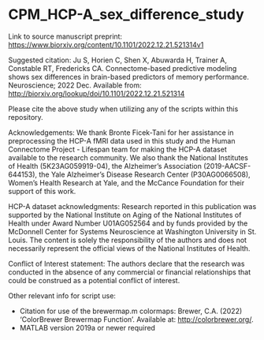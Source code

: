 # CPM_HCP-A_sex_difference_study

Link to source manuscript preprint: https://www.biorxiv.org/content/10.1101/2022.12.21.521314v1

Suggested citation: Ju S, Horien C, Shen X, Abuwarda H, Trainer A, Constable RT, Fredericks CA. Connectome-based predictive modeling shows sex differences in brain-based predictors of memory performance. Neuroscience; 2022 Dec. Available from: http://biorxiv.org/lookup/doi/10.1101/2022.12.21.521314

Please cite the above study when utilizing any of the scripts within this repository.

Acknowledgements:
We thank Bronte Ficek-Tani for her assistance in preprocessing the HCP-A fMRI data used in this study and the Human Connectome Project - Lifespan team for making the HCP-A dataset available to the research community. We also thank the National Institutes of Health (5K23AG059919-04), the Alzheimer’s Association (2019-AACSF-644153), the Yale Alzheimer’s Disease Research Center (P30AG0066508), Women’s Health Research at Yale, and the McCance Foundation for their support of this work. 

HCP-A dataset acknowledgments:
Research reported in this publication was supported by the National Institute on Aging of the National Institutes of Health under Award Number U01AG052564 and by funds provided by the McDonnell Center for Systems Neuroscience at Washington University in St. Louis. The content is solely the responsibility of the authors and does not necessarily represent the official views of the National Institutes of Health.

Conflict of Interest statement:
The authors declare that the research was conducted in the absence of any commercial or financial relationships that could be construed as a potential conflict of interest.

Other relevant info for script use:
* Citation for use of the brewermap.m colormaps: Brewer, C.A. (2022) ‘ColorBrewer Brewermap Function’. Available at: http://colorbrewer.org/.
* MATLAB version 2019a or newer required
